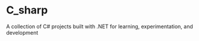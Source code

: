 # C_sharp
A collection of C# projects built with .NET for learning, experimentation, and development
